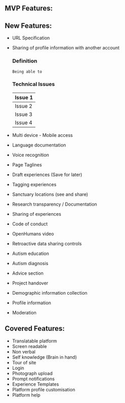 
## MVP Features:
 
 
 
## New Features:
 
- URL Specification



- Sharing of profile information with another account
    ### Definition
    ```
    Being able to
    ```
     ### Technical Issues
    
    | Issue 1 |
    |---------|
    | Issue 2 |
    | Issue 3 |
    | Issue 4 |

- Multi device - Mobile access
- Language documentation 
- Voice recognition
- Page Taglines
- Draft experiences (Save for later)
- Tagging experiences
- Sanctuary locations (see and share)
- Research transparency / Documentation
- Sharing of experiences
- Code of conduct
- OpenHumans video
- Retroactive data sharing controls
- Autism education
- Autism diagnosis
- Advice section
- Project handover
- Demographic information collection
- Profile information
- Moderation
 
 
## Covered Features:
 
- Translatable platform
- Screen readable
- Non verbal
- Self knowledge (Brain in hand)
- Tour of site
- Login
- Photograph upload
- Prompt notifications
- Experience Templates
- Platform profile customisation
- Platform help

